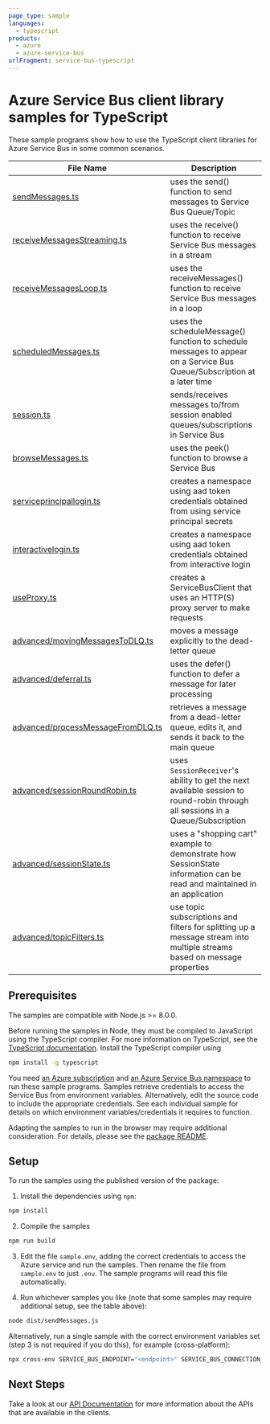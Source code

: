 ```yaml
---
page_type: sample
languages:
  - typescript
products:
  - azure
  - azure-service-bus
urlFragment: service-bus-typescript
---
```


# Azure Service Bus client library samples for TypeScript

These sample programs show how to use the TypeScript client libraries for Azure Service Bus in some common scenarios.

| **File Name**                                                       | **Description**                                                                                                         |
| ------------------------------------------------------------------- | ----------------------------------------------------------------------------------------------------------------------- |
| [sendMessages.ts][sendmessages]                                     | uses the send() function to send messages to Service Bus Queue/Topic                                                    |
| [receiveMessagesStreaming.ts][receivemessagesstreaming]             | uses the receive() function to receive Service Bus messages in a stream                                                 |
| [receiveMessagesLoop.ts][receivemessagesloop]                       | uses the receiveMessages() function to receive Service Bus messages in a loop                                           |
| [scheduledMessages.ts][scheduledmessages]                           | uses the scheduleMessage() function to schedule messages to appear on a Service Bus Queue/Subscription at a later time  |
| [session.ts][session]                                               | sends/receives messages to/from session enabled queues/subscriptions in Service Bus                                     |
| [browseMessages.ts][browsemessages]                                 | uses the peek() function to browse a Service Bus                                                                        |
| [serviceprincipallogin.ts][serviceprincipallogin]                   | creates a namespace using aad token credentials obtained from using service principal secrets                           |
| [interactivelogin.ts][interactivelogin]                             | creates a namespace using aad token credentials obtained from interactive login                                         |
| [useProxy.ts][useproxy]                                             | creates a ServiceBusClient that uses an HTTP(S) proxy server to make requests                                           |
| [advanced/movingMessagesToDLQ.ts][advanced-movingmessagestodlq]     | moves a message explicitly to the dead-letter queue                                                                     |
| [advanced/deferral.ts][advanced-deferral]                           | uses the defer() function to defer a message for later processing                                                       |
| [advanced/processMessageFromDLQ.ts][advanced-processmessagefromdlq] | retrieves a message from a dead-letter queue, edits it, and sends it back to the main queue     
| [advanced/sessionRoundRobin.ts][advanced-sessionroundrobin]       | uses `SessionReceiver`'s ability to get the next available session to round-robin through all sessions in a Queue/Subscription |
| [advanced/sessionState.ts][advanced-sessionstate]                   | uses a "shopping cart" example to demonstrate how SessionState information can be read and maintained in an application |
| [advanced/topicFilters.ts][advanced-topicfilters]                   | use topic subscriptions and filters for splitting up a message stream into multiple streams based on message properties |

## Prerequisites

The samples are compatible with Node.js >= 8.0.0.

Before running the samples in Node, they must be compiled to JavaScript using the TypeScript compiler. For more information on TypeScript, see the [TypeScript documentation][typescript]. Install the TypeScript compiler using

```bash
npm install -g typescript
```

You need [an Azure subscription][freesub] and [an Azure Service Bus namespace][azsvcbus] to run these sample programs. Samples retrieve credentials to access the Service Bus from environment variables. Alternatively, edit the source code to include the appropriate credentials. See each individual sample for details on which environment variables/credentials it requires to function.

Adapting the samples to run in the browser may require additional consideration. For details, please see the [package README][package-latest].

## Setup

To run the samples using the published version of the package:

1. Install the dependencies using `npm`:

```bash
npm install
```

2. Compile the samples

```bash
npm run build
```

3. Edit the file `sample.env`, adding the correct credentials to access the Azure service and run the samples. Then rename the file from `sample.env` to just `.env`. The sample programs will read this file automatically.

4. Run whichever samples you like (note that some samples may require additional setup, see the table above):

```bash
node dist/sendMessages.js
```

Alternatively, run a single sample with the correct environment variables set (step 3 is not required if you do this), for example (cross-platform):

```bash
npx cross-env SERVICE_BUS_ENDPOINT="<endpoint>" SERVICE_BUS_CONNECTION_STRING="<connection string>" QUEUE_NAME="<queue name>" node dist/basic.js
```

## Next Steps

Take a look at our [API Documentation][apiref] for more information about the APIs that are available in the clients.

[interactivelogin]: https://github.com/Azure/azure-sdk-for-js/tree/master/sdk/servicebus/service-bus/samples-v1/typescript/src/interactiveLogin.ts
[scheduledmessages]: https://github.com/Azure/azure-sdk-for-js/tree/master/sdk/servicebus/service-bus/samples-v1/typescript/src/scheduledMessages.ts
[receivemessagesstreaming]: https://github.com/Azure/azure-sdk-for-js/tree/master/sdk/servicebus/service-bus/samples-v1/typescript/src/receiveMessagesStreaming.ts
[session]: https://github.com/Azure/azure-sdk-for-js/tree/master/sdk/servicebus/service-bus/samples-v1/typescript/src/session.ts
[browsemessages]: https://github.com/Azure/azure-sdk-for-js/tree/master/sdk/servicebus/service-bus/samples-v1/typescript/src/browseMessages.ts
[useproxy]: https://github.com/Azure/azure-sdk-for-js/tree/master/sdk/servicebus/service-bus/samples-v1/typescript/src/useProxy.ts
[receivemessagesloop]: https://github.com/Azure/azure-sdk-for-js/tree/master/sdk/servicebus/service-bus/samples-v1/typescript/src/receiveMessagesLoop.ts
[advanced-movingmessagestodlq]: https://github.com/Azure/azure-sdk-for-js/tree/master/sdk/servicebus/service-bus/samples-v1/typescript/src/advanced/movingMessagesToDLQ.ts
[advanced-deferral]: https://github.com/Azure/azure-sdk-for-js/tree/master/sdk/servicebus/service-bus/samples-v1/typescript/src/advanced/deferral.ts
[advanced-processmessagefromdlq]: https://github.com/Azure/azure-sdk-for-js/tree/master/sdk/servicebus/service-bus/samples-v1/typescript/src/advanced/processMessageFromDLQ.ts
[advanced-sessionroundrobin]: https://github.com/Azure/azure-sdk-for-js/tree/master/sdk/servicebus/service-bus/samples-v1/typescript/src/advanced/sessionRoundRobin.ts
[advanced-sessionstate]: https://github.com/Azure/azure-sdk-for-js/tree/master/sdk/servicebus/service-bus/samples-v1/typescript/src/advanced/sessionState.ts
[advanced-topicfilters]: https://github.com/Azure/azure-sdk-for-js/tree/master/sdk/servicebus/service-bus/samples-v1/typescript/src/advanced/topicFilters.ts
[sendmessages]: https://github.com/Azure/azure-sdk-for-js/tree/master/sdk/servicebus/service-bus/samples-v1/typescript/src/sendMessages.ts
[serviceprincipallogin]: https://github.com/Azure/azure-sdk-for-js/tree/master/sdk/servicebus/service-bus/samples-v1/typescript/src/servicePrincipalLogin.ts
[apiref]: https://docs.microsoft.com/javascript/api/@azure/service-bus
[azsvcbus]: https://docs.microsoft.com/azure/service-bus-messaging/service-bus-create-namespace-portal
[freesub]: https://azure.microsoft.com/free/
[package-next]: https://github.com/Azure/azure-sdk-for-js/tree/master/sdk/servicebus/service-bus/README.md
[package-latest]: https://github.com/Azure/azure-sdk-for-js/blob/hotfix/service-bus-1.1.7/sdk/servicebus/service-bus/README.md
[typescript]: https://www.typescriptlang.org/docs/home.html

